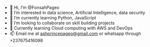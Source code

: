 - 👋 Hi, I’m @FonsahPageo
- 👀 I’m interested in data science, Artificial Intelligence, data security
- 🌱 I’m currently learning Python, JavaScript
- 💞️ I’m looking to collaborate on skill building projects
- 📝 Currently learning Cloud computing with AWS and DevOps
- 📫 Email me at ashprincepageo@gmail.com or whatsapp through +237675416098

<!---
FonsahPageo/FonsahPageo is a ✨ special ✨ repository because its `README.md` (this file) appears on your GitHub profile.
You can click the Preview link to take a look at your changes.
--->
